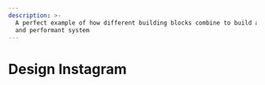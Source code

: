 ```yaml
---
description: >-
  A perfect example of how different building blocks combine to build a scalable
  and performant system
---
```


# Design Instagram

